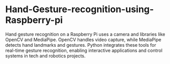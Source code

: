 # Hand-Gesture-recognition-using-Raspberry-pi
Hand gesture recognition on a Raspberry Pi uses a camera and libraries like OpenCV and MediaPipe. OpenCV handles video capture, while MediaPipe detects hand landmarks and gestures. Python integrates these tools for real-time gesture recognition, enabling interactive applications and control systems in tech and robotics projects.
